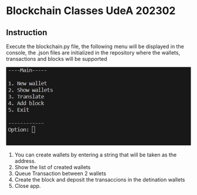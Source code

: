 # Blockchain Classes UdeA 202302

## Instruction

Execute the blockchain.py file, the following menu will be displayed in the console, the .json files are initialized in the repository where the wallets, transactions and blocks will be supported

![Alt text](media/image.png)

1. You can create wallets by entering a string that will be taken as the address.
2. Show the list of created wallets
3. Queue Transaction between 2 wallets
4. Create the block and deposit the transaccions in the detination wallets
5. Close app.